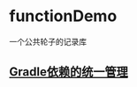 # functionDemo
一个公共轮子的记录库

## [Gradle依赖的统一管理](https://mp.weixin.qq.com/s?__biz=MzA4NTQwNDcyMA==&mid=402733201&idx=1&sn=052e12818fe937e28ef08331535a179e&scene=21#wechat_redirect)

